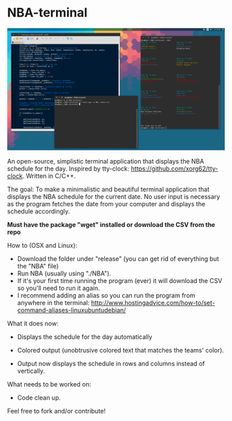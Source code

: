 # NBA-terminal

![alt text](https://raw.githubusercontent.com/dm117/NBA-terminal/master/screenshot.png)

An open-source, simplistic terminal application that displays the NBA schedule for the day. Inspired by tty-clock: https://github.com/xorg62/tty-clock. Written in C/C++.

The goal: To make a minimalistic and beautiful terminal application that displays the NBA schedule for the current date. No user input is necessary as the program fetches the date from your computer and displays the schedule accordingly.

**Must have the package "wget" installed or download the CSV from the repo**

How to (OSX and Linux):

- Download the folder under "release" (you can get rid of everything but the "NBA" file)
- Run NBA (usually using "./NBA").
- If it's your first time running the program (ever) it will download the CSV so you'll need to run it again.
- I recommend adding an alias so you can run the program from anywhere in the terminal: http://www.hostingadvice.com/how-to/set-command-aliases-linuxubuntudebian/

What it does now:

- Displays the schedule for the day automatically

- Colored output (unobtrusive colored text that matches the teams' color).

- Output now displays the schedule in rows and columns instead of vertically.

What needs to be worked on: 

- Code clean up.

Feel free to fork and/or contribute!
